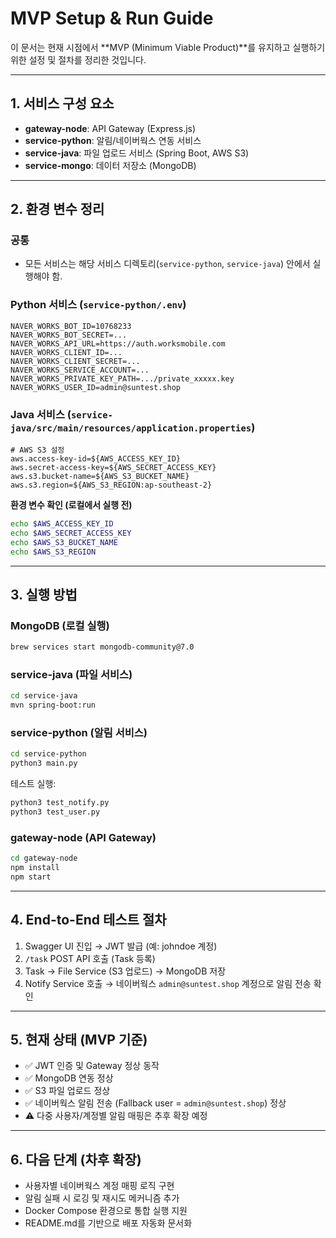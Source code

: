 # MVP Setup & Run Guide

이 문서는 현재 시점에서 **MVP (Minimum Viable Product)**를 유지하고 실행하기 위한 설정 및 절차를 정리한 것입니다.

---

## 1. 서비스 구성 요소
- **gateway-node**: API Gateway (Express.js)
- **service-python**: 알림/네이버웍스 연동 서비스
- **service-java**: 파일 업로드 서비스 (Spring Boot, AWS S3)
- **service-mongo**: 데이터 저장소 (MongoDB)

---

## 2. 환경 변수 정리

### 공통
- 모든 서비스는 해당 서비스 디렉토리(`service-python`, `service-java`) 안에서 실행해야 함.

### Python 서비스 (`service-python/.env`)
```env
NAVER_WORKS_BOT_ID=10768233
NAVER_WORKS_BOT_SECRET=...
NAVER_WORKS_API_URL=https://auth.worksmobile.com
NAVER_WORKS_CLIENT_ID=...
NAVER_WORKS_CLIENT_SECRET=...
NAVER_WORKS_SERVICE_ACCOUNT=...
NAVER_WORKS_PRIVATE_KEY_PATH=.../private_xxxxx.key
NAVER_WORKS_USER_ID=admin@suntest.shop
```

### Java 서비스 (`service-java/src/main/resources/application.properties`)
```properties
# AWS S3 설정
aws.access-key-id=${AWS_ACCESS_KEY_ID}
aws.secret-access-key=${AWS_SECRET_ACCESS_KEY}
aws.s3.bucket-name=${AWS_S3_BUCKET_NAME}
aws.s3.region=${AWS_S3_REGION:ap-southeast-2}
```

**환경 변수 확인 (로컬에서 실행 전)**
```bash
echo $AWS_ACCESS_KEY_ID
echo $AWS_SECRET_ACCESS_KEY
echo $AWS_S3_BUCKET_NAME
echo $AWS_S3_REGION
```

---

## 3. 실행 방법

### MongoDB (로컬 실행)
```bash
brew services start mongodb-community@7.0
```

### service-java (파일 서비스)
```bash
cd service-java
mvn spring-boot:run
```

### service-python (알림 서비스)
```bash
cd service-python
python3 main.py
```

테스트 실행:
```bash
python3 test_notify.py
python3 test_user.py
```

### gateway-node (API Gateway)
```bash
cd gateway-node
npm install
npm start
```

---

## 4. End-to-End 테스트 절차

1. Swagger UI 진입 → JWT 발급 (예: johndoe 계정)
2. `/task` POST API 호출 (Task 등록)
3. Task → File Service (S3 업로드) → MongoDB 저장
4. Notify Service 호출 → 네이버웍스 `admin@suntest.shop` 계정으로 알림 전송 확인

---

## 5. 현재 상태 (MVP 기준)
- ✅ JWT 인증 및 Gateway 정상 동작
- ✅ MongoDB 연동 정상
- ✅ S3 파일 업로드 정상
- ✅ 네이버웍스 알림 전송 (Fallback user = `admin@suntest.shop`) 정상
- ⚠️ 다중 사용자/계정별 알림 매핑은 추후 확장 예정

---

## 6. 다음 단계 (차후 확장)
- 사용자별 네이버웍스 계정 매핑 로직 구현
- 알림 실패 시 로깅 및 재시도 메커니즘 추가
- Docker Compose 환경으로 통합 실행 지원
- README.md를 기반으로 배포 자동화 문서화